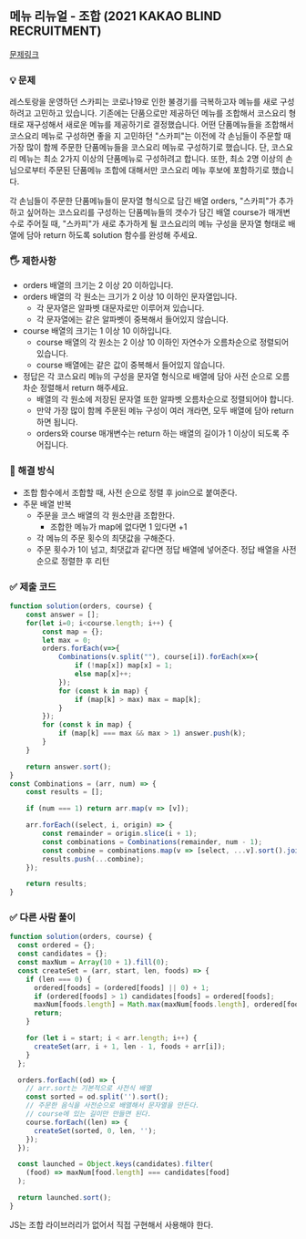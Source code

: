 ## 메뉴 리뉴얼 - 조합 (2021 KAKAO BLIND RECRUITMENT)
[문제링크](https://school.programmers.co.kr/learn/courses/30/lessons/72411)

### 💡 문제
레스토랑을 운영하던 스카피는 코로나19로 인한 불경기를 극복하고자 메뉴를 새로 구성하려고 고민하고 있습니다.
기존에는 단품으로만 제공하던 메뉴를 조합해서 코스요리 형태로 재구성해서 새로운 메뉴를 제공하기로 결정했습니다. 어떤 단품메뉴들을 조합해서 코스요리 메뉴로 구성하면 좋을 지 고민하던 "스카피"는 이전에 각 손님들이 주문할 때 가장 많이 함께 주문한 단품메뉴들을 코스요리 메뉴로 구성하기로 했습니다.
단, 코스요리 메뉴는 최소 2가지 이상의 단품메뉴로 구성하려고 합니다. 또한, 최소 2명 이상의 손님으로부터 주문된 단품메뉴 조합에 대해서만 코스요리 메뉴 후보에 포함하기로 했습니다.

각 손님들이 주문한 단품메뉴들이 문자열 형식으로 담긴 배열 orders, "스카피"가 추가하고 싶어하는 코스요리를 구성하는 단품메뉴들의 갯수가 담긴 배열 course가 매개변수로 주어질 때, "스카피"가 새로 추가하게 될 코스요리의 메뉴 구성을 문자열 형태로 배열에 담아 return 하도록 solution 함수를 완성해 주세요.

### 🖐️ 제한사항
- orders 배열의 크기는 2 이상 20 이하입니다.
- orders 배열의 각 원소는 크기가 2 이상 10 이하인 문자열입니다.
    - 각 문자열은 알파벳 대문자로만 이루어져 있습니다.
    - 각 문자열에는 같은 알파벳이 중복해서 들어있지 않습니다.
- course 배열의 크기는 1 이상 10 이하입니다.
    - course 배열의 각 원소는 2 이상 10 이하인 자연수가 오름차순으로 정렬되어 있습니다.
    - course 배열에는 같은 값이 중복해서 들어있지 않습니다.
- 정답은 각 코스요리 메뉴의 구성을 문자열 형식으로 배열에 담아 사전 순으로 오름차순 정렬해서 return 해주세요.
    - 배열의 각 원소에 저장된 문자열 또한 알파벳 오름차순으로 정렬되어야 합니다.
    - 만약 가장 많이 함께 주문된 메뉴 구성이 여러 개라면, 모두 배열에 담아 return 하면 됩니다.
    - orders와 course 매개변수는 return 하는 배열의 길이가 1 이상이 되도록 주어집니다.

### 🥸 해결 방식
- 조합 함수에서 조합할 때, 사전 순으로 정렬 후 join으로 붙여준다.
- 주문 배열 반복
    - 주문을 코스 배열의 각 원소만큼 조합한다.
        -  조합한 메뉴가 map에 없다면 1 있다면 +1
    - 각 메뉴의 주문 횟수의 최댓값을 구해준다.
    - 주문 횟수가 1이 넘고, 최댓값과 같다면 정답 배열에 넣어준다.
정답 배열을 사전 순으로 정렬한 후 리턴

### ✅ 제출 코드
``` javascript
function solution(orders, course) {
    const answer = [];
    for(let i=0; i<course.length; i++) {
        const map = {};
        let max = 0;
        orders.forEach(v=>{
            Combinations(v.split(""), course[i]).forEach(x=>{
                if (!map[x]) map[x] = 1;
                else map[x]++;
            });
            for (const k in map) {
                if (map[k] > max) max = map[k];
            }
        });
        for (const k in map) {
            if (map[k] === max && max > 1) answer.push(k);
        }
    }

    return answer.sort();
}
const Combinations = (arr, num) => {
    const results = [];

    if (num === 1) return arr.map(v => [v]);

    arr.forEach((select, i, origin) => {
        const remainder = origin.slice(i + 1);
        const combinations = Combinations(remainder, num - 1);
        const combine = combinations.map(v => [select, ...v].sort().join(""));
        results.push(...combine);
    });

    return results;
}
```

### ✅ 다른 사람 풀이
```javascript
function solution(orders, course) {
  const ordered = {};
  const candidates = {};
  const maxNum = Array(10 + 1).fill(0);
  const createSet = (arr, start, len, foods) => {
    if (len === 0) {
      ordered[foods] = (ordered[foods] || 0) + 1;
      if (ordered[foods] > 1) candidates[foods] = ordered[foods];
      maxNum[foods.length] = Math.max(maxNum[foods.length], ordered[foods]);
      return;
    }

    for (let i = start; i < arr.length; i++) {
      createSet(arr, i + 1, len - 1, foods + arr[i]);
    }
  };

  orders.forEach((od) => {
    // arr.sort는 기본적으로 사전식 배열
    const sorted = od.split('').sort();
    // 주문한 음식을 사전순으로 배열해서 문자열을 만든다.
    // course에 있는 길이만 만들면 된다.
    course.forEach((len) => {
      createSet(sorted, 0, len, '');
    });
  });

  const launched = Object.keys(candidates).filter(
    (food) => maxNum[food.length] === candidates[food]
  );

  return launched.sort();
}
```
JS는 조합 라이브러리가 없어서 직접 구현해서 사용해야 한다. 